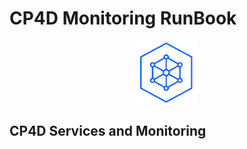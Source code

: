 # CP4D Monitoring RunBook
<p align="center">
  <img 
    width="100"
    height="100"
    src="images/cp4d-logo.png"
  >
</p>

## CP4D Services and Monitoring
